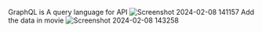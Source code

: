 GraphQL is A  query language for API
![Screenshot 2024-02-08 141157](https://github.com/khaniyahiral-vasyerp/GRAPHQL_CRUD_operation/assets/156911910/6d120817-dd14-46db-986b-71e8a1da656b)
Add the data in  movie 
![Screenshot 2024-02-08 143258](https://github.com/khaniyahiral-vasyerp/GRAPHQL_CRUD_operation/assets/156911910/4f0392ba-09c0-4f71-bf74-1e612d469ad7)
